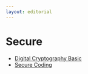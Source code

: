 ```yaml
---
layout: editorial
---
```


# Secure

* [Digital Cryptography Basic](digital-cryptography-basic)
* [Secure Coding](secure-coding)

